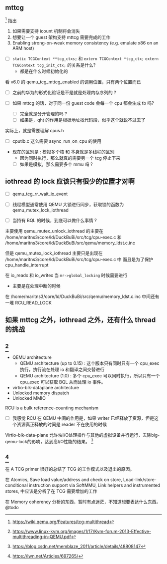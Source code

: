 ## mttcg
[^1] 指出
1. 如果需要支持 icount 机制将会消失
2. 想要让一个 guest 架构支持 mttcg 需要完成的工作
3. Enabling strong-on-weak memory consistency (e.g. emulate x86 on an ARM host)

- [ ] `static TCGContext **tcg_ctxs;` 和 `extern TCGContext *tcg_ctx;` `extern TCGContext tcg_init_ctx;` 的关系是什么?
  - 都是在什么时候初始化的

看 v6.0 的 qemu_tcg_mttcg_enabled 的调用位置，只有两个位置而已

- [ ] 之前的华为的形式化验证是不是就是处理内存序列的 ?

- [ ] 如果 mttcg 的话，对于同一份 guest code 会每一个 cpu 都会生成 tb 吗?
  - [ ] 完全就是分开管理的吗 ?
  - [ ] 如果是，qht 的作用是根据地址找代码段，似乎这个就说不过去了

实际上，就是需要理解 cpus.h

- [ ] cputlb.c 这么需要 async_run_on_cpu 的使用

- 现在的区别是 : 模拟多个核 和 本身就是多线程的区别
  - 因为同时执行，那么就真的需要另一个 tcg 停止下来
  - [ ] 如果是模拟，那么需要多个 mmu 吗 ?

## iothread 的 lock 应该只有很少的位置才对啊
- [ ] qemu_tcg_rr_wait_io_event

- [ ] 线程模型通常使用 QEMU 大锁进行同步，获取锁的函数为 qemu_mutex_lock_iothread

- [ ] 当持有 BQL 的时候，到底可以做什么事情 ?


主要使用 qemu_mutex_unlock_iothread 的主要在
/home/maritns3/core/ld/DuckBuBi/src/tcg/cpu-exec.c
和
/home/maritns3/core/ld/DuckBuBi/src/qemu/memory_ldst.c.inc

但是 qemu_mutex_lock_iothread 主要只是出现在
/home/maritns3/core/ld/DuckBuBi/src/tcg/cpu-exec.c 中
而且是为了保护 cpu_handle_interrupt

在 io_readx 和 io_writex 当 `mr->global_locking` 时候需要进行

- 主要是在处理中断的时候

在 /home/maritns3/core/ld/DuckBuBi/src/qemu/memory_ldst.c.inc 中间还有一堆 RCU_READ_LOCK

## 如果 mttcg 之外，iothread 之外，还有什么 thread 的挑战


## [^3]
- QEMU architecture
  - QEMU architecture (up to 0.15) : 这个版本只有同时只有一个 cpu_exec 执行，执行流在处理 io 和翻译之间交替进行
  - QEMU architecture (1.0) : 多个 cpu_exec 可以同时执行，所以只有一个 cpu_exec 可以获取 BQL 从而处理 io 事件。
- virtio-blk-dataplane architecture
- Unlocked memory dispatch
- Unlocked MMIO

RCU is a bulk reference-counting mechanism
- [ ] 我感觉 RCU 在 QEMU 中间的作用是，如果 writer 已经释放了资源，但是这个资源真正释放的时间是 reader 不在使用的时候


Virtio-blk-data-plane 允许块I/O处理操作与其他的虚拟设备并行运行，去除big-qemu-lock的影响，达到高I/O性能的结果。 [^4]

## [^5]
在 A TCG primer 很好的总结了 TCG 的工作模式以及退出的原因。

在 Atomics, 
Save load value/address and check on store, 
Load-link/store-conditional instruction support via SoftMMU,
Link helpers and instrumented stores,
中应该是分析了在 TCG 需要增加的工作

在 Memory coherency 分析的东西，暂时有点迷茫，不知道想要表达什么东西。 @todo

[^1]: https://wiki.qemu.org/Features/tcg-multithread
[^2]: https://qemu-project.gitlab.io/qemu/devel/multi-thread-tcg.html?highlight=bql
[^3]: https://www.linux-kvm.org/images/1/17/Kvm-forum-2013-Effective-multithreading-in-QEMU.pdf
[^4]: https://blog.csdn.net/memblaze_2011/article/details/48808147
[^5]: https://lwn.net/Articles/697265/
